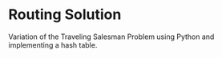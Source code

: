 # Routing Solution
Variation of the Traveling Salesman Problem using Python and implementing a hash table.
